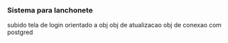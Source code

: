 ### Sistema para lanchonete

subido tela de login orientado a obj
obj de atualizacao
obj de conexao com postgred
